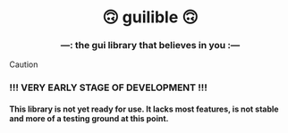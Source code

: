 <h1 align="center">🙃 guilible 🙃</h1>
<h3 align="center">—: the gui library that believes in you :—</h3>


> [!CAUTION]
> ### !!! VERY EARLY STAGE OF DEVELOPMENT !!!
> #### This library is not yet ready for use. It lacks most features, is not stable and more of a testing ground at this point.

